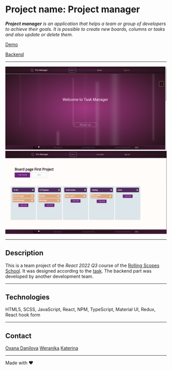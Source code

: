 # Project name: Project manager

_**Project manager** is an application that helps a team or group of developers to achieve their goals. It is possible to create new boards, columns or tasks and also update or delete them._

[Demo](https://weranika.github.io/project-management-app/project-management-app/)

[Backend](https://rss-app-project-manager.onrender.com/api-docs/#/)

---

![Main page](./public/main.png)
![Board page](./public/board_page.png)

---

## Description

This is a team project of the _React 2022 Q3_ course of the [Rolling Scopes School](https://rs.school/index.html).
It was designed according to the [task](https://github.com/rolling-scopes-school/tasks/blob/master/tasks/react/project-management-system-EN.md). The backend part was developed by another development team.

---

## Technologies

HTML5, SCSS, JavaScript, React, NPM, TypeScript, Material UI, Redux, React hook form

---

## Contact

[Oxana Danilova](https://www.linkedin.com/in/oxana-danilova-b082a0156/)
[Weranika](https://github.com/Weranika)
[Katerina](https://github.com/shishel-zaitcevich)

---

Made with ❤️
